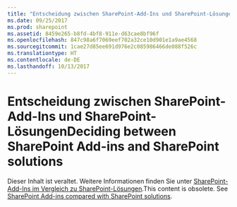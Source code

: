 ```yaml
---
title: "Entscheidung zwischen SharePoint-Add-Ins und SharePoint-Lösungen"
ms.date: 09/25/2017
ms.prod: sharepoint
ms.assetid: 8459e265-b8fd-4bf8-911e-d63cae8bf96f
ms.openlocfilehash: 847c98a6f7069eef702a32ce10d901e1a9ae4568
ms.sourcegitcommit: 1cae27d85ee691d976e2c085986466de088f526c
ms.translationtype: HT
ms.contentlocale: de-DE
ms.lasthandoff: 10/13/2017
---
```

# <a name="deciding-between-sharepoint-add-ins-and-sharepoint-solutions"></a><span data-ttu-id="ae117-102">Entscheidung zwischen SharePoint-Add-Ins und SharePoint-Lösungen</span><span class="sxs-lookup"><span data-stu-id="ae117-102">Deciding between SharePoint Add-ins and SharePoint solutions</span></span>

<span data-ttu-id="ae117-p101">Dieser Inhalt ist veraltet. Weitere Informationen finden Sie unter  [SharePoint-Add-Ins im Vergleich zu SharePoint-Lösungen](sharepoint-add-ins-compared-with-sharepoint-solutions.md).</span><span class="sxs-lookup"><span data-stu-id="ae117-p101">This content is obsolete. See  [SharePoint Add-ins compared with SharePoint solutions](sharepoint-add-ins-compared-with-sharepoint-solutions.md).</span></span> 
  
    
    


